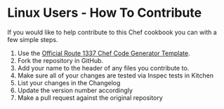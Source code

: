 Linux Users - How To Contribute
==============
If you would like to help contribute to this Chef cookbook you can with a few simple steps.

1. Use the [Official Route 1337 Chef Code Generator Template](https://github.com/route1337/chef-code-generator).
2. Fork the repository in GitHub.
3. Add your name to the header of any files you contribute to.
4. Make sure all of your changes are tested via Inspec tests in Kitchen
5. List your changes in the Changelog
6. Update the version number accordingly
7. Make a pull request against the original repository
